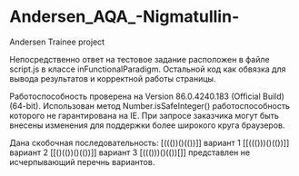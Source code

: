 # Andersen_AQA_-Nigmatullin-
Andersen Trainee project

Непосредственно ответ на тестовое задание расположен в файле script.js в классе inFunctionalParadigm. 
Остальной код как обвязка для вывода результатов и корректной работы страницы. 

Работоспособность проверена на Version 86.0.4240.183 (Official Build) (64-bit).
Использован метод Number.isSafeInteger() работоспособность которого не гарантирована на IE. 
При запросе заказчика могут быть внесены изменения для поддержки более широкого круга браузеров.

Дана скобочная последовательность: [((())()(())]]
вариант 1
[[((()))()(())]]
вариант 2 
[[()(())()(())]]
вариант 3
[((()))()(())[]]
представлен не исчерпывающий перечнь вариантов.
